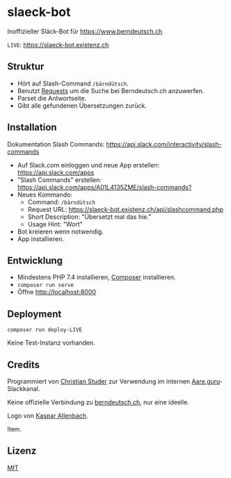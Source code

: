 # slaeck-bot

Inoffizieller Släck-Bot für <https://www.berndeutsch.ch>

`LIVE`: <https://slaeck-bot.existenz.ch>

## Struktur

- Hört auf Slash-Command `/bärndütsch`.
- Benutzt [Requests](https://requests.ryanmccue.info) um die Suche bei Berndeutsch.ch anzuwerfen.
- Parset die Antwortseite.
- Gibt alle gefundenen Übersetzungen zurück.

## Installation

Dokumentation Slash Commands: <https://api.slack.com/interactivity/slash-commands>

- Auf Slack.com einloggen und neue App erstellen: <https://api.slack.com/apps>
- "Slash Commands" erstellen: <https://api.slack.com/apps/A01L4135ZME/slash-commands?>
- Neues Kommando:
  - Command: `/bärndütsch`
  - Request URL: <https://slaeck-bot.existenz.ch/api/slashcommand.php>
  - Short Description: "Übersetzt mal das hie."
  - Usage Hint: "Wort"
- Bot kreieren wenn notwendig.
- App installieren.

## Entwicklung

- Mindestens PHP 7.4 installieren, [Composer](https://getcomposer.org) installieren.
- `composer run serve`
- Öffne <http://localhost:8000>

## Deployment

`composer run deploy-LIVE`

Keine Test-Instanz vorhanden.

## Credits

Programmiert von [Christian Studer](mailto:cstuder@existenz.ch) zur Verwendung im internen [Aare.guru](Aare.guru)-Slackkanal.

Keine offizielle Verbindung zu [berndeutsch.ch](https://www.berndeutsch.ch), nur eine ideelle.

Logo von [Kaspar Allenbach](https://kaspar-allenbach.ch).

Item.

## Lizenz

[MIT](LICENSE)
